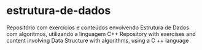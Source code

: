 # estrutura-de-dados
Repositório com exercícios e conteúdos envolvendo Estrutura de Dados com algoritmos, utilizando a linguagem C++
Repository with exercises and content involving Data Structure with algorithms, using a C ++ language
